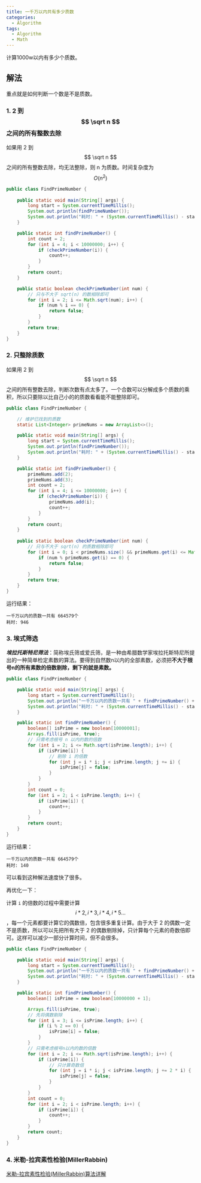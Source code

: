 ```yaml
---
title: 一千万以内共有多少质数
categories:
  - Algorithm
tags:
  - Algorithm
  - Math
---
```


计算1000w以内有多少个质数。

## 解法

重点就是如何判断一个数是不是质数。

### 1. 2 到$$ \sqrt n $$之间的所有整数去除

如果用 2 到$$ \sqrt n $$之间的所有整数去除，均无法整除，则 n 为质数。时间复杂度为 $$O(n^2)$$

```java
public class FindPrimeNumber {
    
    public static void main(String[] args) {
        long start = System.currentTimeMillis();
        System.out.println(findPrimeNumber());
        System.out.println("耗时: " + (System.currentTimeMillis() - start));
    }

    public static int findPrimeNumber() {
        int count = 2;
        for (int i = 4; i < 10000000; i++) {
            if (checkPrimeNumber(i)) {
                count++;
            }
        }
        return count;
    }

    public static boolean checkPrimeNumber(int num) {
        // 只与不大于 sqrt(n) 的数相除即可
        for (int i = 2; i <= Math.sqrt(num); i++) {
            if (num % i == 0) {
                return false;
            }
        }
        return true;
    }
}
```

### 2. 只整除质数

如果用 2 到$$ \sqrt n $$之间的所有整数去除，判断次数有点太多了。一个合数可以分解成多个质数的乘积，所以只要除以比自己小的的质数看看能不能整除即可。

```java
public class FindPrimeNumber {

    // 维护已找到的质数
    static List<Integer> primeNums = new ArrayList<>();

    public static void main(String[] args) {
        long start = System.currentTimeMillis();
        System.out.println(findPrimeNumber());
        System.out.println("耗时: " + (System.currentTimeMillis() - start));
    }

    public static int findPrimeNumber() {
        primeNums.add(2);
        primeNums.add(3);
        int count = 2;
        for (int i = 4; i <= 10000000; i++) {
            if (checkPrimeNumber(i)) {
                primeNums.add(i);
                count++;
            }
        }
        return count;
    }
    
    public static boolean checkPrimeNumber(int num) {
        // 只与不大于 sqrt(n) 的质数相除即可
        for (int i = 0; i < primeNums.size() && primeNums.get(i) <= Math.sqrt(num); i++) {
            if (num % primeNums.get(i) == 0) {
                return false;
            }
        }
        return true;
    }
}
```

运行结果：

```
一千万以内的质数一共有 664579个
耗时: 946
```

### 3. 埃式筛选

***埃拉托斯特尼筛法***：简称埃氏筛或爱氏筛，是一种由希腊数学家埃拉托斯特尼所提出的一种简单检定素数的算法。要得到自然数n以内的全部素数，必须把**不大于根号n的所有素数的倍数剔除，剩下的就是素数。**

```java
public class FindPrimeNumber {

    public static void main(String[] args) {
        long start = System.currentTimeMillis();
        System.out.println("一千万以内的质数一共有 " + findPrimeNumber() + "个");
        System.out.println("耗时: " + (System.currentTimeMillis() - start));
    }

    public static int findPrimeNumber() {
        boolean[] isPrime = new boolean[10000001];
        Arrays.fill(isPrime, true);
        // 只需考虑根号 n 以内的数的倍数
        for (int i = 2; i <= Math.sqrt(isPrime.length); i++) {
            if (isPrime[i]) {
                // 剔除 i 的倍数
                for (int j = i * i; j < isPrime.length; j += i) {
                    isPrime[j] = false;
                }
            }
        }
        int count = 0;
        for (int i = 2; i < isPrime.length; i++) {
            if (isPrime[i]) {
                count++;
            }
        }
        return count;
    }
}
```

运行结果：

```
一千万以内的质数一共有 664579个
耗时: 140
```
可以看到这种解法速度快了很多。

再优化一下：

计算 `i` 的倍数的过程中需要计算 $$i * 2, i * 3, i * 4, i * 5 ...$$，每一个元素都要计算它的偶数倍，包含很多重复计算。由于大于 2 的偶数一定不是质数，所以可以先把所有大于 2 的偶数剔除掉，只计算每个元素的奇数倍即可。这样可以减少一部分计算时间，但不会很多。

```java
public class FindPrimeNumber {

    public static void main(String[] args) {
        long start = System.currentTimeMillis();
        System.out.println("一千万以内的质数一共有 " + findPrimeNumber() + "个");
        System.out.println("耗时: " + (System.currentTimeMillis() - start));
    }

    public static int findPrimeNumber() {
        boolean[] isPrime = new boolean[10000000 + 1];

        Arrays.fill(isPrime, true);
        // 先将偶数剔除
        for (int i = 3; i <= isPrime.length; i++) {
            if (i % 2 == 0) {
                isPrime[i] = false;
            }
        }
        // 只需考虑根号n以内的数的倍数
        for (int i = 2; i <= Math.sqrt(isPrime.length); i++) {
            if (isPrime[i]) {
                // 只计算奇数倍
                for (int j = i * i; j < isPrime.length; j += 2 * i) {
                    isPrime[j] = false;
                }
            }
        }
        int count = 0;
        for (int i = 2; i < isPrime.length; i++) {
            if (isPrime[i]) {
                count++;
            }
        }
        return count;
    }
}
```

### 4. 米勒-拉宾素性检验(MillerRabbin)

[米勒-拉宾素性检验(MillerRabbin)算法详解](https://blog.csdn.net/holly_Z_P_F/article/details/85197424)